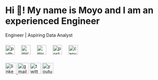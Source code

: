 <h1 align="left">Hi 👋! My name is Moyo and I am an experienced Engineer</h1>
Engineer | Aspiring Data Analyst

###

<div align="left">
  <img src="https://cdn.jsdelivr.net/gh/devicons/devicon/icons/python/python-original-wordmark.svg" height="30" alt="python logo"  />
  <img width="12" />
  <img src="https://cdn.jsdelivr.net/gh/devicons/devicon/icons/microsoftsqlserver/microsoftsqlserver-plain-wordmark.svg" height="30" alt="microsoftsqlserver logo"  />
  <img width="12" />
  <img src="https://cdn.jsdelivr.net/gh/devicons/devicon/icons/mysql/mysql-original-wordmark.svg" height="30" alt="mysql logo"  />
  <img width="12" />
  <img src="https://cdn.jsdelivr.net/gh/devicons/devicon/icons/postgresql/postgresql-original-wordmark.svg" height="30" alt="postgresql logo"  />
  <img width="12" />
  <img src="https://cdn.jsdelivr.net/gh/devicons/devicon/icons/canva/canva-original.svg" height="30" alt="canva logo"  />
</div>

###

<div align="left">
  <a href="https://linkedin.com/in/khululwa-moyo-70466882" target="_blank">
    <img src="https://img.shields.io/static/v1?message=Connect&logo=linkedin&label=LinkedIn&color=c7f9cc&logoColor=white&labelColor=0077B5&style=flat" height="35" alt="linkedin logo"  />
  </a>
  <img src="https://img.shields.io/static/v1?message=Contact&logo=gmail&label=Gmail&color=c7f9cc&logoColor=white&labelColor=D14836&style=flat" height="35" alt="gmail logo"  />
  <img src="https://img.shields.io/static/v1?message=Connect&logo=twitter&label=Twitter&color=c7f9cc&logoColor=white&labelColor=1DA1F2&style=flat" height="35" alt="twitter logo"  />
  <img src="https://img.shields.io/static/v1?message=View&logo=youtube&label=Youtube&color=c7f9cc&logoColor=white&labelColor=FF0000&style=flat" height="35" alt="youtube logo"  />
</div>

###

##

